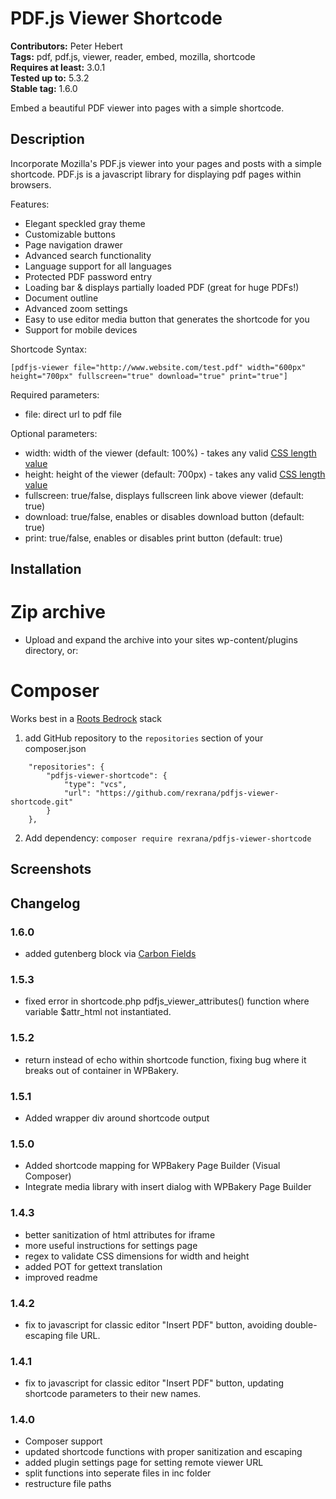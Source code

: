 # PDF.js Viewer Shortcode #
**Contributors:** Peter Hebert  
**Tags:** pdf, pdf.js, viewer, reader, embed, mozilla, shortcode  
**Requires at least:** 3.0.1  
**Tested up to:** 5.3.2  
**Stable tag:** 1.6.0  

Embed a beautiful PDF viewer into pages with a simple shortcode.

## Description ##

Incorporate Mozilla's PDF.js viewer into your pages and posts with a simple shortcode. PDF.js is a javascript library for displaying pdf pages within browsers.

Features:

*   Elegant speckled gray theme
*   Customizable buttons
*   Page navigation drawer
*   Advanced search functionality
*   Language support for all languages
*   Protected PDF password entry
*   Loading bar & displays partially loaded PDF (great for huge PDFs!)
*   Document outline
*   Advanced zoom settings
*   Easy to use editor media button that generates the shortcode for you
*   Support for mobile devices

Shortcode Syntax:
```
[pdfjs-viewer file="http://www.website.com/test.pdf" width="600px" height="700px" fullscreen="true" download="true" print="true"]
```

Required parameters:
*   file: direct url to pdf file

Optional parameters:
*   width: width of the viewer (default: 100%) - takes any valid [CSS length value](https://www.w3.org/TR/css-values-4/#length-value)
*   height: height of the viewer (default: 700px) - takes any valid [CSS length value](https://www.w3.org/TR/css-values-4/#length-value)
*   fullscreen: true/false, displays fullscreen link above viewer (default: true)
*   download: true/false, enables or disables download button (default: true)
*   print: true/false, enables or disables print button (default: true)

## Installation ##

# Zip archive #
* Upload and expand the archive into your sites wp-content/plugins directory, or:

# Composer #
Works best in a [Roots Bedrock](https://roots.io/bedrock/) stack
1. add GitHub repository to the `repositories` section of your composer.json
```
    "repositories": {
        "pdfjs-viewer-shortcode": {
            "type": "vcs",
            "url": "https://github.com/rexrana/pdfjs-viewer-shortcode.git"
        }
    },
```
2. Add dependency: `composer require rexrana/pdfjs-viewer-shortcode`


## Screenshots ##

## Changelog ##

### 1.6.0 ###
* added gutenberg block via [Carbon Fields](https://docs.carbonfields.net/#/containers/gutenberg-blocks)

### 1.5.3 ###
* fixed error in shortcode.php pdfjs_viewer_attributes() function where variable $attr_html not instantiated.

### 1.5.2 ###
* return instead of echo within shortcode function, fixing bug where it breaks out of container in WPBakery.

### 1.5.1 ###
* Added wrapper div around shortcode output

### 1.5.0 ###
* Added shortcode mapping for WPBakery Page Builder (Visual Composer)
* Integrate media library with insert dialog with WPBakery Page Builder

### 1.4.3 ###
* better sanitization of html attributes for iframe
* more useful instructions for settings page
* regex to validate CSS dimensions for width and height
* added POT for gettext translation
* improved readme

### 1.4.2 ###
* fix to javascript for classic editor "Insert PDF" button, avoiding double-escaping file URL.

### 1.4.1 ###
* fix to javascript for classic editor "Insert PDF" button, updating shortcode parameters to their new names.

### 1.4.0 ###
* Composer support
* updated shortcode functions with proper sanitization and escaping
* added plugin settings page for setting remote viewer URL
* split functions into seperate files in inc folder
* restructure file paths
